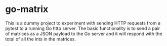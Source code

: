 # go-matrix

This is a dummy project to experiment with sending HTTP requests from a pytest 
to a running Go http server. The basic functionality is to send a pair of 
matrices as a JSON payload to the Go server and it will respond with the total
of all the ints in the matrices.